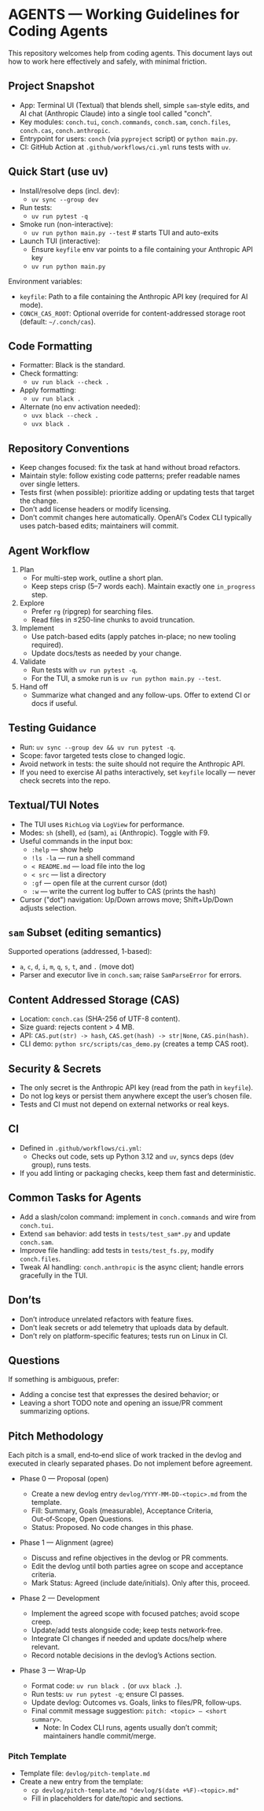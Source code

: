 # AGENTS — Working Guidelines for Coding Agents

This repository welcomes help from coding agents. This document lays out
how to work here effectively and safely, with minimal friction.


## Project Snapshot
- App: Terminal UI (Textual) that blends shell, simple `sam`-style edits,
  and AI chat (Anthropic Claude) into a single tool called "conch".
- Key modules: `conch.tui`, `conch.commands`, `conch.sam`, `conch.files`,
  `conch.cas`, `conch.anthropic`.
- Entrypoint for users: `conch` (via `pyproject` script) or `python main.py`.
- CI: GitHub Action at `.github/workflows/ci.yml` runs tests with `uv`.


## Quick Start (use uv)
- Install/resolve deps (incl. dev):
  - `uv sync --group dev`
- Run tests:
  - `uv run pytest -q`
- Smoke run (non-interactive):
  - `uv run python main.py --test`  # starts TUI and auto-exits
- Launch TUI (interactive):
  - Ensure `keyfile` env var points to a file containing your Anthropic API key
  - `uv run python main.py`

Environment variables:
- `keyfile`: Path to a file containing the Anthropic API key (required for AI mode).
- `CONCH_CAS_ROOT`: Optional override for content-addressed storage root
  (default: `~/.conch/cas`).


## Code Formatting
- Formatter: Black is the standard.
- Check formatting:
  - `uv run black --check .`
- Apply formatting:
  - `uv run black .`
- Alternate (no env activation needed):
  - `uvx black --check .`
  - `uvx black .`


## Repository Conventions
- Keep changes focused: fix the task at hand without broad refactors.
- Maintain style: follow existing code patterns; prefer readable names over single letters.
- Tests first (when possible): prioritize adding or updating tests that target the change.
- Don’t add license headers or modify licensing.
- Don’t commit changes here automatically. OpenAI’s Codex CLI typically uses
  patch-based edits; maintainers will commit.


## Agent Workflow
1. Plan
   - For multi-step work, outline a short plan.
   - Keep steps crisp (5–7 words each). Maintain exactly one `in_progress` step.
2. Explore
   - Prefer `rg` (ripgrep) for searching files.
   - Read files in ≤250-line chunks to avoid truncation.
3. Implement
   - Use patch-based edits (apply patches in-place; no new tooling required).
   - Update docs/tests as needed by your change.
4. Validate
   - Run tests with `uv run pytest -q`.
   - For the TUI, a smoke run is `uv run python main.py --test`.
5. Hand off
   - Summarize what changed and any follow-ups. Offer to extend CI or docs if useful.


## Testing Guidance
- Run: `uv sync --group dev && uv run pytest -q`.
- Scope: favor targeted tests close to changed logic.
- Avoid network in tests: the suite should not require the Anthropic API.
- If you need to exercise AI paths interactively, set `keyfile` locally —
  never check secrets into the repo.


## Textual/TUI Notes
- The TUI uses `RichLog` via `LogView` for performance.
- Modes: `sh` (shell), `ed` (sam), `ai` (Anthropic). Toggle with F9.
- Useful commands in the input box:
  - `:help` — show help
  - `!ls -la` — run a shell command
  - `< README.md` — load file into the log
  - `< src` — list a directory
  - `:gf` — open file at the current cursor (dot)
  - `:w` — write the current log buffer to CAS (prints the hash)
- Cursor ("dot") navigation: Up/Down arrows move; Shift+Up/Down adjusts selection.


## `sam` Subset (editing semantics)
Supported operations (addressed, 1-based):
- `a`, `c`, `d`, `i`, `m`, `q`, `s`, `t`, and `.` (move dot)
- Parser and executor live in `conch.sam`; raise `SamParseError` for errors.


## Content Addressed Storage (CAS)
- Location: `conch.cas` (SHA-256 of UTF-8 content).
- Size guard: rejects content > 4 MB.
- API: `CAS.put(str) -> hash`, `CAS.get(hash) -> str|None`, `CAS.pin(hash)`.
- CLI demo: `python src/scripts/cas_demo.py` (creates a temp CAS root).


## Security & Secrets
- The only secret is the Anthropic API key (read from the path in `keyfile`).
- Do not log keys or persist them anywhere except the user’s chosen file.
- Tests and CI must not depend on external networks or real keys.


## CI
- Defined in `.github/workflows/ci.yml`:
  - Checks out code, sets up Python 3.12 and `uv`, syncs deps (dev group), runs tests.
- If you add linting or packaging checks, keep them fast and deterministic.


## Common Tasks for Agents
- Add a slash/colon command: implement in `conch.commands` and wire from `conch.tui`.
- Extend `sam` behavior: add tests in `tests/test_sam*.py` and update `conch.sam`.
- Improve file handling: add tests in `tests/test_fs.py`, modify `conch.files`.
- Tweak AI handling: `conch.anthropic` is the async client; handle errors gracefully in the TUI.


## Don’ts
- Don’t introduce unrelated refactors with feature fixes.
- Don’t leak secrets or add telemetry that uploads data by default.
- Don’t rely on platform-specific features; tests run on Linux in CI.


## Questions
If something is ambiguous, prefer:
- Adding a concise test that expresses the desired behavior; or
- Leaving a short TODO note and opening an issue/PR comment summarizing options.


## Pitch Methodology
Each pitch is a small, end‑to‑end slice of work tracked in the devlog and executed in clearly separated phases. Do not implement before agreement.

- Phase 0 — Proposal (open)
  - Create a new devlog entry `devlog/YYYY-MM-DD-<topic>.md` from the template.
  - Fill: Summary, Goals (measurable), Acceptance Criteria, Out‑of‑Scope, Open Questions.
  - Status: Proposed. No code changes in this phase.

- Phase 1 — Alignment (agree)
  - Discuss and refine objectives in the devlog or PR comments.
  - Edit the devlog until both parties agree on scope and acceptance criteria.
  - Mark Status: Agreed (include date/initials). Only after this, proceed.

- Phase 2 — Development
  - Implement the agreed scope with focused patches; avoid scope creep.
  - Update/add tests alongside code; keep tests network‑free.
  - Integrate CI changes if needed and update docs/help where relevant.
  - Record notable decisions in the devlog’s Actions section.

- Phase 3 — Wrap‑Up
  - Format code: `uv run black .` (or `uvx black .`).
  - Run tests: `uv run pytest -q`; ensure CI passes.
  - Update devlog: Outcomes vs. Goals, links to files/PR, follow‑ups.
  - Final commit message suggestion: `pitch: <topic> — <short summary>`.
    - Note: In Codex CLI runs, agents usually don’t commit; maintainers handle commit/merge.

### Pitch Template
- Template file: `devlog/pitch-template.md`
- Create a new entry from the template:
  - `cp devlog/pitch-template.md "devlog/$(date +%F)-<topic>.md"`
  - Fill in placeholders for date/topic and sections.
